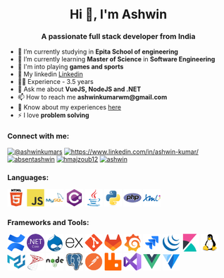 </head>
<body>
  <div class="container">
    <div class="profile">
      <div class="profile-info">
        <h1 align="center">Hi 👋, I'm Ashwin</h1>
        <h3 align="center">A passionate full stack developer from India</h3>
        <ul>
          <li>🔭 I’m currently studying in <strong>Epita School of engineering</strong></li>
          <li>🌱 I’m currently learning <strong>Master of Science</strong> in <strong>Software Engineering</strong></li>
          <li>👋 I'm into playing <strong>games and sports</strong></li>
          <li>🤝 My linkedin <a href="https://www.linkedin.com/in/ashwin-kumar/">Linkedin</a></li>
          <li>👨‍💻 Experience - 3.5 years</li>
          <li>💬 Ask me about <strong>VueJS, NodeJS and .NET</strong></li>
          <li>📫 How to reach me <strong>ashwinkumarwm@gmail.com</strong></li>
          <li>📄 Know about my experiences <a href="https://docs.google.com/document/d/1WZ0uE6deAOa4igLVubHN5uGFDW2FJR6iI4rMmXR8b90/edit?usp=sharing">here</a></li>
          <li>⚡ I love <strong>problem solving</strong></li>
        </ul>
        <h3>Connect with me:</h3>
        <p>
          <a href="https://codepen.io/ashwinkumars" target="_blank"><img src="https://raw.githubusercontent.com/rahuldkjain/github-profile-readme-generator/master/src/images/icons/Social/codepen.svg" alt="@ashwinkumars" height="30" width="40" /></a>
          <a href="https://www.linkedin.com/in/ashwin-kumar/" target="_blank"><img src="https://raw.githubusercontent.com/rahuldkjain/github-profile-readme-generator/master/src/images/icons/Social/linked-in-alt.svg" alt="https://www.linkedin.com/in/ashwin-kumar/" height="30" width="40" /></a>
          <a href="https://instagram.com/absentashwin" target="_blank"><img src="https://raw.githubusercontent.com/rahuldkjain/github-profile-readme-generator/master/src/images/icons/Social/instagram.svg" alt="absentashwin" height="30" width="40" /></a>
          <a href="https://www.codechef.com/users/ashwinkumars" target="_blank"><img src="https://cdn.jsdelivr.net/npm/simple-icons@3.1.0/icons/codechef.svg" alt="hmajzoub12" height="30" width="40" /></a>
          <a href="https://www.codedex.io/@ashwin" target="_blank"><img src="https://avatars.githubusercontent.com/u/105237839?s=200&v=4.svg" alt="ashwin" height="30" width="40" /></a>
        </p>
        <h3>Languages:</h3>
        <p>
          <a href="https://www.w3.org/html/" target="_blank" rel="noreferrer"><img src="https://raw.githubusercontent.com/devicons/devicon/master/icons/html5/html5-original-wordmark.svg" alt="html5" width="40" height="40"/></a>
          <a href="https://developer.mozilla.org/en-US/docs/Web/JavaScript" target="_blank" rel="noreferrer"><img src="https://github.com/devicons/devicon/blob/master/icons/javascript/javascript-original.svg" alt="JavaScript" width="40" height="40"/></a>
          <a href="https://www.mysql.com/" target="_blank" rel="noreferrer"><img src="https://raw.githubusercontent.com/devicons/devicon/master/icons/mysql/mysql-original-wordmark.svg" alt="mysql" width="40" height="40"/></a>
          <a href="https://learn.microsoft.com/en-us/dotnet/csharp/" target="_blank" rel="noreferrer"><img src="https://github.com/devicons/devicon/blob/master/icons/csharp/csharp-original.svg" alt="C#" width="40" height="40"/></a>
          <a href="https://www.java.com/en/download/help/whatis_java.html" target="_blank" rel="noreferrer"><img src="https://github.com/devicons/devicon/blob/master/icons/java/java-original.svg" alt="Java" width="40" height="40"/></a>
          <a href="https://www.python.org" target="_blank" rel="noreferrer"><img src="https://raw.githubusercontent.com/devicons/devicon/master/icons/python/python-original.svg" alt="python" width="40" height="40"/></a>
          <a href="https://www.php.net" target="_blank" rel="noreferrer"><img src="https://github.com/devicons/devicon/blob/master/icons/php/php-original.svg" alt="PHP" width="40" height="40"/></a>
          <a href="https://developer.mozilla.org/en-US/docs/Web/XML/XML_introduction" target="_blank" rel="noreferrer"><img src="https://github.com/devicons/devicon/blob/master/icons/xml/xml-original.svg" alt="XML" width="40" height="40"/></a>
        </p>
        <h3>Frameworks and Tools:</h3>
        <p>
          <a href="https://www.atlassian.com/software/confluence" target="_blank" rel="noreferrer"><img src="https://github.com/devicons/devicon/blob/master/icons/confluence/confluence-original.svg" alt="confluence" width="40" height="40"/></a>
          <a href="https://learn.microsoft.com/en-us/aspnet/core/?view=aspnetcore-8.0&WT.mc_id=dotnet-35129-website" target="_blank" rel="noreferrer"><img src="https://github.com/devicons/devicon/blob/master/icons/dotnetcore/dotnetcore-original.svg" alt=".NET Core" width="40" height="40"/></a>
          <a href="https://www.drupal.org" target="_blank" rel="noreferrer"><img src="https://github.com/devicons/devicon/blob/master/icons/drupal/drupal-original.svg" alt="Drupal" width="40" height="40"/></a>
          <a href="https://expressjs.com" target="_blank" rel="noreferrer"><img src="https://github.com/devicons/devicon/blob/master/icons/express/express-original.svg" alt="ExpressJS" width="40" height="40"/></a>
          <a href="https://git-scm.com" target="_blank" rel="noreferrer"><img src="https://github.com/devicons/devicon/blob/master/icons/git/git-original.svg" alt="Git" width="40" height="40"/></a>
          <a href="https://about.gitlab.com" target="_blank" rel="noreferrer"><img src="https://github.com/devicons/devicon/blob/master/icons/gitlab/gitlab-original.svg" alt="GitLab" width="40" height="40"/></a>
          <a href="https://grafana.com" target="_blank" rel="noreferrer"><img src="https://github.com/devicons/devicon/blob/master/icons/grafana/grafana-original.svg" alt="Grafana" width="40" height="40"/></a>
          <a href="https://www.atlassian.com/software/jira" target="_blank" rel="noreferrer"><img src="https://github.com/devicons/devicon/blob/master/icons/jira/jira-original.svg" alt="Jira" width="40" height="40"/></a>
          <a href="https://jquery.com" target="_blank" rel="noreferrer"><img src="https://github.com/devicons/devicon/blob/master/icons/jquery/jquery-original.svg" alt="jQuery" width="40" height="40"/></a>
          <a href="https://www.elastic.co/kibana" target="_blank" rel="noreferrer"><img src="https://github.com/devicons/devicon/blob/master/icons/kibana/kibana-original.svg" alt="Kibana" width="40" height="40"/></a>
          <a href="https://www.linux.org" target="_blank" rel="noreferrer"><img src="https://github.com/devicons/devicon/blob/master/icons/linux/linux-original.svg" alt="Linux" width="40" height="40"/></a>
          <a href="https://mui.com/material-ui/" target="_blank" rel="noreferrer"><img src="https://github.com/devicons/devicon/blob/master/icons/materialui/materialui-original.svg" alt="MaterialUI" width="40" height="40"/></a>
          <a href="https://www.microsoft.com/en-us/sql-server/sql-server-2022" target="_blank" rel="noreferrer"><img src="https://github.com/devicons/devicon/blob/master/icons/microsoftsqlserver/microsoftsqlserver-original.svg" alt="MS SQL Server" width="40" height="40"/></a>
          <a href="https://nodejs.org/en" target="_blank" rel="noreferrer"><img src="https://github.com/devicons/devicon/blob/master/icons/nodejs/nodejs-original-wordmark.svg" alt="NodeJS" width="40" height="40"/></a>
          <a href="https://www.postgresql.org" target="_blank" rel="noreferrer"><img src="https://github.com/devicons/devicon/blob/master/icons/postgresql/postgresql-original.svg" alt="PostgreSQL" width="40" height="40"/></a>
          <a href="https://www.postman.com" target="_blank" rel="noreferrer"><img src="https://github.com/devicons/devicon/blob/master/icons/postman/postman-original.svg" alt="Postman" width="40" height="40"/></a>
          <a href="https://www.rabbitmq.com" target="_blank" rel="noreferrer"><img src="https://github.com/devicons/devicon/blob/master/icons/rabbitmq/rabbitmq-original.svg" alt="RabbitMQ" width="40" height="40"/></a>
          <a href="https://visualstudio.microsoft.com" target="_blank" rel="noreferrer"><img src="https://github.com/devicons/devicon/blob/master/icons/visualstudio/visualstudio-original.svg" alt="Visual Studio" width="40" height="40"/></a>
          <a href="https://vuejs.org" target="_blank" rel="noreferrer"><img src="https://github.com/devicons/devicon/blob/master/icons/vuejs/vuejs-original.svg" alt="VueJS" width="40" height="40"/></a>
          <a href="https://v2.vuetifyjs.com/en/" target="_blank" rel="noreferrer"><img src="https://github.com/devicons/devicon/blob/master/icons/vuetify/vuetify-original.svg" alt="Vuetify" width="40" height="40"/></a>
        </p>
      </div>
      <div class="profile-image">
      </div>
    </div>
  </div>
</body>
</html>

<!---
ashw1nkumars/ashw1nkumars is a ✨ special ✨ repository because its `README.md` (this file) appears on your GitHub profile.
You can click the Preview link to take a look at your changes.
--->
